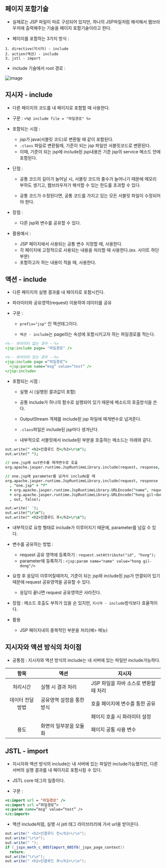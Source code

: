 ## 페이지 포함기술

- 실제로는 JSP 파일이 따로 구성되어 있지만, 하나의 JSP파일처럼 해석해서 웹브라우저에 출력해주는 기술을 페이지 포함기술이라고 한다. 

- 페이지를 포함하는 3가지 방식 : 

```
1. directive(지시자) - include
2. action(액션) - include
3. jstl - import
```

- include 기술에서 root 경로 : 

![image](https://user-images.githubusercontent.com/77392444/123213791-67e9ef00-d501-11eb-9ddb-75574721c1d6.png)



## 지시자 - include

- 다른 페이지의 코드를 내 페이지로 포함할 때 사용한다.

- 구문 : `<%@ include file = "파일경로" %>`

- 포함되는 시점 : 
  - jsp가 java(서블릿 코드)로 변환될 때 같이 포함된다.
  - `.class` 파일로 변환될때, 기준이 되는 jsp 파일만 서블릿코드로 변환된다. 
  - 이때, 기준이 되는 jsp에 include된 jsp내용은 기준 jsp의 service 메소드 안에 포함된다.

- 단점 : 
  - 공통 코드의 길이가 늘어날 시, 서블릿 코드의 줄수가 늘어나기 때문에 메모리 부하도 생기고, 웹브라우저가 해석할 수 있는 한도를 초과할 수 있다. 

  - 공통 코드가 수정된다면, 공통 코드를 가지고 있는 모든 서블릿 파일이 수정되어야 한다.


- 장점 : 
  - 다른 jsp와 변수를 공유할 수 있다.

- 활용예시 : 
  - JSP 페이지에서 사용되는 공통 변수 지정할 때, 사용한다.
  - 각 페이지에 고정적으로 사용되는 내용을 처리할 때 사용한다.(ex. 사이트 하단 부분)
  - 포함하고자 하는 내용이 적을 때, 사용한다.



## 액션 - include
- 다른 페이지의 실행 결과를 내 페이지로 포함시킨다.

- 파라미터와 공유영역(request) 이용하여 데이터를 공유

- 구문 : 
  - `prefix="jsp"` 인 액션태그이다. 
  
  - `액션 - include`는 page라는 속성에 포함시키고자 하는 파일경로를 적는다. 

```jsp
<%-- 파라미터 없는 경우 --%>
<jsp:include page= "파일경로" />

<%-- 파라미터 있는 경우 --%>
<jsp:include page =“파일경로”>
  <jsp:param name=“msg” value=“test” />
</jsp:include>
```


- 포함되는 시점 : 
  - 실행 시 (실행된 결과값이 포함)

  - 공통 include가 하나의 함수로 실행되어 있기 때문에 메소드의 호출방식을 쓴다. 

  - OutputStream 객체를 include된 jsp 파일에 매개변수로 넘겨준다. 

  - `.class`파일은 include된 jsp마다 생겨난다.

  - 내부적으로 서블릿에서 include된 부분을 호출하는 메소드는 아래와 같다. 

```j
out.write("	<h2>인클루드 전</h2>\r\n");
out.write("	");

// one.jsp에 out변수를 매개변수로 호출
org.apache.jasper.runtime.JspRuntimeLibrary.include(request, response, "one.jsp", out, false);

// one.jsp에 parameter를 넘겨서 include할 때
org.apache.jasper.runtime.JspRuntimeLibrary.include(request, response
  , "one.jsp" + "?" 
  + org.apache.jasper.runtime.JspRuntimeLibrary.URLEncode("name", request.getCharacterEncoding())+ "=" 
  + org.apache.jasper.runtime.JspRuntimeLibrary.URLEncode("hong gil-dong", request.getCharacterEncoding())
  , out, false);

out.write(' ');
out.write("\r\n");
out.write("	<h2>인클루드 후</h2>\r\n");
```


- 내부적으로 요청 형태로 include가 이루어지기 때문에, parameter를 넘길 수 있다. 

- 변수를 공유하는 방법 : 

  - request 공유 영역에 등록하기 : `request.setAttribute("id", "hong");`
  - parameter에 등록하기 : `<jsp:param name="name" value="hong gil-dong"/>`



- 요청 후 응답이 이루어질때까지, 기준이 되는 jsp와 include된 jsp가 연결되어 있기 때문에 request 공유영역을 공유할 수 있다. 

  - 응답이 끝나면 request 공유영역은 사라진다. 

 
 - 장점 : 메소드 호출도 부하가 있을 순 있지만, `지시자 - include`방식보다 효율적이다.

- 활용
  - JSP 페이지내의 중복적인 부분을 처리(예> 메뉴)


## 지시자와 액션 방식의 차이점

- 공통점  : 지시자와 액션 방식의 include는 내 서버에 있는 파일만 include가능하다.


|항목 |액션 |지시자|
|:------:|--------|-----------|
|처리시간 |실행 시 결과 처리 |JSP 파일을 자바 소스로 변환할때 처리|
|데이터 전달방법|공유영역 설정을 통한 방식|호출 페이지에 변수를 통한 공유
|||페이지 호출 시 파라미터 설정 |
|용도 |화면의 일부분을 모듈화| 페이지 공통 사용 변수|




## JSTL - import 

- 지시자와 액션 방식의 include는 내 서버에 있는 파일만 include가능했지만, 다른 서버의 실행 결과를 내 페이지로 포함시킬 수 있다. 

- JSTL core 태그의 일종이다. 

- 구문 : 

```jsp
<c:import url = "파일경로" />
<c:import url =“파일경로”>
<c:param name=“msg” value=“test” />
</c:import>
```

- 액션 include처럼, 실행 시 jstl 태그 라이브러리에 가서 url을 받아온다.

```java
out.write("	<h2>인클루드 전</h2>\r\n");
out.write("\r\n");
out.write("	");
if (_jspx_meth_c_005fimport_005f0(_jspx_page_context))
  return;
out.write("\r\n");
out.write("	<h2>인클루드 후</h2>\r\n");
```

